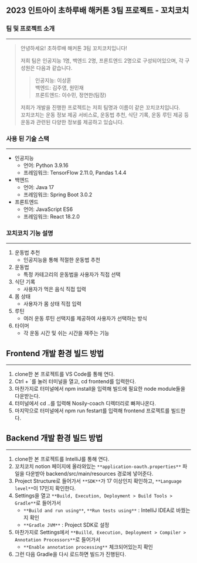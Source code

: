 ## 2023 인트아이 초하루배 해커톤 3팀 프로젝트 - 꼬치코치

### 팀 및 프로젝트 소개

---

> 안녕하세요! 초하루배 해커톤 3팀 꼬치코치입니다!
>
> 저희 팀은 인공지능 1명, 백엔드 2명, 프론트엔드 2명으로 구성되어있으며, 각 구성원은 다음과 같습니다.
>
> > 인공지능: 이상훈  
> > 백엔드: 김주영, 원민재  
> > 프론트엔드: 이수민, 정연한(팀장)
>
> 저희가 개발을 진행한 프로젝트는 저희 팀명과 이름이 같은 꼬치코치입니다.  
> 꼬치코치는 운동 정보 제공 서비스로, 운동법 추천, 식단 기록, 운동 루틴 제공 등 운동과 관련된 다양한 정보를 제공하고 있습니다.

### 사용 된 기술 스택

---

- 인공지능
  - 언어: Python 3.9.16
  - 프레임워크: TensorFlow 2.11.0, Pandas 1.4.4
- 백엔드
  - 언어: Java 17
  - 프레임워크: Spring Boot 3.0.2
- 프론트엔드
  - 언어: JavaScript ES6
  - 프레임워크: React 18.2.0

### 꼬치코치 기능 설명

---

1. 운동법 추천
   - 인공지능을 통해 적절한 운동법 추천
2. 운동법
   - 특정 카테고리의 운동법을 사용자가 직접 선택
3. 식단 기록
   - 사용자가 먹은 음식 직접 입력
4. 몸 상태
   - 사용자가 몸 상태 직접 입력
5. 루틴
   - 여러 운동 루틴 선택지를 제공하여 사용자가 선택하는 방식
6. 타이머
   - 각 운동 시간 및 쉬는 시간을 재주는 기능

## Frontend 개발 환경 빌드 방법

---

1. clone한 본 프로젝트를 VS Code를 통해 연다.
2. Ctrl + `를 눌러 터미널을 열고, cd frontend를 입력한다.
3. 마찬가지로 터미널에서 npm install을 입력해 빌드에 필요한 node module들을 다운받는다.
4. 터미널에서 cd ..를 입력해 Nosily-coach 디렉터리로 빠져나온다.
5. 마지막으로 터미널에서 npm run festart를 입력해 frontend 프로젝트를 빌드한다.

## Backend 개발 환경 빌드 방법

---

1. clone한 본 프로젝트를 IntelliJ를 통해 연다.
2. 꼬치코치 notion 페이지에 올라와있는 `**application-oauth.properties**` 파일을 다운받아 backend/src/main/resources 경로에 넣어준다.
3. Project Structure로 들어가서 `**SDK**`가 17 이상인지 확인하고, `**Language level**`이 17인지 확인한다.
4. Settings을 열고 `**Build, Execution, Deployment > Build Tools > Gradle**`로 들어가서
   - `**Build and run using**`, `**Run tests using**` : IntelliJ IDEA로 바꿨는지 확인
   - `**Gradle JVM**` : Project SDK로 설정
5. 마찬가지로 Settings에서 `**Builld, Execution, Deployment > Compiler > Annotation Processors**`로 들어가서
   - `**Enable annotation processing**` 체크되어있는지 확인
6. 그런 다음 Gradle을 다시 로드하면 빌드가 진행된다.
